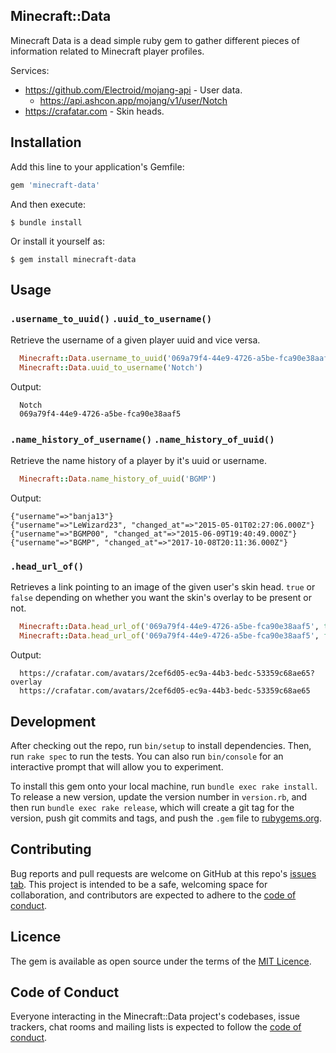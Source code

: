Minecraft::Data
---

Minecraft Data is a dead simple ruby gem to gather different pieces of information related to Minecraft player profiles.

Services:
   * https://github.com/Electroid/mojang-api - User data.
     * https://api.ashcon.app/mojang/v1/user/Notch
   * https://crafatar.com - Skin heads.

## Installation

Add this line to your application's Gemfile:

```ruby
gem 'minecraft-data'
```

And then execute:

    $ bundle install

Or install it yourself as:

    $ gem install minecraft-data

## Usage

### `.username_to_uuid()` `.uuid_to_username()`

Retrieve the username of a given player uuid and vice versa.

```ruby
  Minecraft::Data.username_to_uuid('069a79f4-44e9-4726-a5be-fca90e38aaf5')
  Minecraft::Data.uuid_to_username('Notch')
```

Output:
```
  Notch
  069a79f4-44e9-4726-a5be-fca90e38aaf5
```

### `.name_history_of_username()` `.name_history_of_uuid()`

Retrieve the name history of a player by it's uuid or username.

```ruby
  Minecraft::Data.name_history_of_uuid('BGMP')
```

Output:
```
{"username"=>"banja13"}
{"username"=>"LeWizard23", "changed_at"=>"2015-05-01T02:27:06.000Z"}
{"username"=>"BGMP00", "changed_at"=>"2015-06-09T19:40:49.000Z"}
{"username"=>"BGMP", "changed_at"=>"2017-10-08T20:11:36.000Z"}
```

### `.head_url_of()`

Retrieves a link pointing to an image of the given user's skin head. `true` or `false` depending on whether you want the skin's overlay to be present or not.

```ruby
  Minecraft::Data.head_url_of('069a79f4-44e9-4726-a5be-fca90e38aaf5', true)
  Minecraft::Data.head_url_of('069a79f4-44e9-4726-a5be-fca90e38aaf5', false)
```

Output:
```
  https://crafatar.com/avatars/2cef6d05-ec9a-44b3-bedc-53359c68ae65?overlay
  https://crafatar.com/avatars/2cef6d05-ec9a-44b3-bedc-53359c68ae65
```

## Development

After checking out the repo, run `bin/setup` to install dependencies. Then, run `rake spec` to run the tests. You can also run `bin/console` for an interactive prompt that will allow you to experiment.

To install this gem onto your local machine, run `bundle exec rake install`. To release a new version, update the version number in `version.rb`, and then run `bundle exec rake release`, which will create a git tag for the version, push git commits and tags, and push the `.gem` file to [rubygems.org](https://rubygems.org).

## Contributing

Bug reports and pull requests are welcome on GitHub at this repo's [issues tab](https://github.com/BGMP/minecraft-data/issues). This project is intended to be a safe, welcoming space for collaboration, and contributors are expected to adhere to the [code of conduct](https://github.com/[USERNAME]/minecraft-data/blob/master/CODE_OF_CONDUCT.md).

## Licence

The gem is available as open source under the terms of the [MIT Licence](https://opensource.org/licenses/MIT).

## Code of Conduct

Everyone interacting in the Minecraft::Data project's codebases, issue trackers, chat rooms and mailing lists is expected to follow the [code of conduct](https://github.com/[USERNAME]/minecraft-data/blob/master/CODE_OF_CONDUCT.md).
